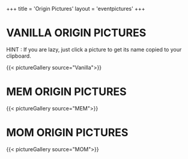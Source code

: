 +++
title = 'Origin Pictures'
layout = 'eventpictures'
+++

# VANILLA ORIGIN PICTURES

HINT : If you are lazy, just click a picture to get its name copied to your clipboard.

{{< pictureGallery source="Vanilla">}}

# MEM ORIGIN PICTURES

{{< pictureGallery source="MEM">}}

# MOM ORIGIN PICTURES

{{< pictureGallery source="MOM">}}